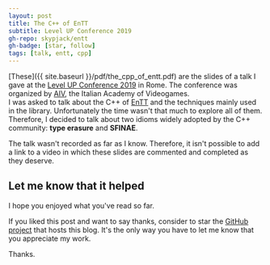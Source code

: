 ```yaml
---
layout: post
title: The C++ of EnTT
subtitle: Level UP Conference 2019
gh-repo: skypjack/entt
gh-badge: [star, follow]
tags: [talk, entt, cpp]
---
```


[These]({{ site.baseurl }}/pdf/the_cpp_of_entt.pdf) are the slides of a talk I
gave at the
[Level UP Conference 2019](http://levelup.aiv01.it/IT/News/3/Level_Up_2019/434)
in Rome. The conference was organized by [AIV](https://www.aiv01.it/en/), the
Italian Academy of Videogames.<br/>
I was asked to talk about the C++ of [EnTT](https://github.com/skypjack/entt)
and the techniques mainly used in the library. Unfortunately the time wasn't
that much to explore all of them. Therefore, I decided to talk about two idioms
widely adopted by the C++ community: **type erasure** and **SFINAE**.

The talk wasn't recorded as far as I know. Therefore, it isn't possible to add a
link to a video in which these slides are commented and completed as they
deserve.

## Let me know that it helped

I hope you enjoyed what you've read so far.

If you liked this post and want to say thanks, consider to star the
[GitHub project](https://github.com/skypjack/skypjack.github.io) that hosts this
blog. It's the only way you have to let me know that you appreciate my work.

Thanks.
